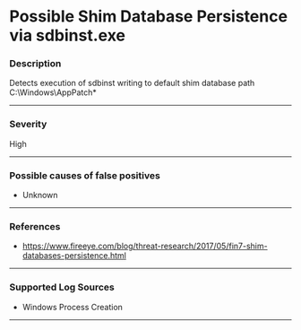 # Possible Shim Database Persistence via sdbinst.exe
### Description

Detects execution of sdbinst writing to default shim database path C:\Windows\AppPatch\*

-------------------
### Severity

High

-------------------
<!---
### Detailed Information

- Why is this alert triggered?
- What are the typical causes that generate this alert? (e.g. port scans, unusual file access activity, etc...)
- Which corroborating information should be looked up?
- Any supporting queries to get more information?
- Any supporting visualizations to get more information?

-------------------
--->
### Possible causes of false positives

- Unknown

-------------------
### References

- https://www.fireeye.com/blog/threat-research/2017/05/fin7-shim-databases-persistence.html

-------------------
### Supported Log Sources

- Windows Process Creation

-------------------
